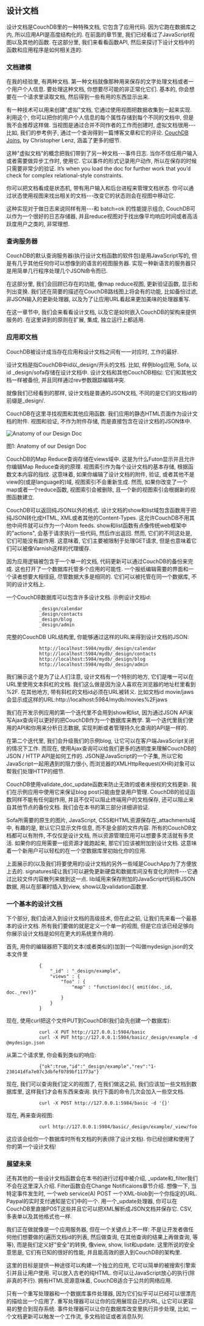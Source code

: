 ## 设计文档 ##

设计文档是CouchDB里的一种特殊文档, 它包含了应用代码. 因为它跑在数据库之内, 所以应用API是高度结构化的. 在前面的章节里, 我们已经看过了JavaScript视图以及其他的函数. 在这部分里, 我们来看看函数API, 然后来探讨下设计文档中的函数和应用程序是如何相关连的.

### 文档建模 ###

在我的经验里, 有两种文档. 第一种文档就像那种用来保存的文字处理文档或者一个用户个人信息. 要处理这种文档, 你想要尽可能的非正常化它们. 基本的, 你会想要在一个请求里读取文档, 然后得到一些有用的东西显示出来.

有一种技术可以用来创建"虚拟"文档, 它通过使用视图把数据收集到一起来实现. 利用这个, 你可以把你的用户个人信息的每个属性存储到每个不同的文档中, 但是我不会推荐这样做. 当视图是通过合并不同作者的工作而创建时, 虚拟文档很用---比如, 我们的参考例子, 通过一个查询得到一篇博客文章和它的评论. [CouchDB Joins](http://www.cmlenz.net/archives/2007/10/couchdb-joins), by Christopher Lenz, 涵盖了更多的细节.

这种"虚拟文档"的概念把我们带到了另一种文档---事件日志. 当你不信任用户输入或者需要做异步工作时, 使用它. 它以事件的形式记录用户动作, 所以在保存的时候只需要非常少的验证.  It’s when you load the doc for further work that you’d check for complex relational-style constraints.

你可以把文档看成是状态机, 带有用户输入和后台进程来管理文档状态. 你可以通过状态使用视图来找出相关的文档---改变它的状态则会在视图中移动它.

这种实现对于做日志来说同样有用---和 batch=ok 的性能提示组合, CouchDB可以作为一个很好的日志存储器, 并且reduce视图对于找出像平均响应时间或者高活跃度用户之类的, 非常理想.

### 查询服务器 ###

CouchDB的默认查询服务器(执行设计文档函数的软件包)是用JavaScript写的, 但是有几乎其他任何你可以想像到的语言的视图服务器. 实现一种新语言的服务器只是用简单几行程序处理几个JSON命令而已.

在这部分里, 我们会回顾已存在的功能, 像map reduce视图, 更新验证函数, 显示和列出变换. 我们还在简要的描述在CouchDB路线图上将会有的功能, 比如备份过滤, 非JSON输入的更新处理器, 以及为了让应用URL看起来更加美味的处理器重写.

在这一章节中, 我们会来看看设计文档, 以及它是如何嵌入CouchDB的架构来提供服务的. 在这里讲到的原则在扩展, 集成, 独立运行上都适用.

### 应用即文档 ###

CouchDB被设计成当存在应用和设计文档之间有一一对应时, 工作的最好.

设计文档是指CouchDB中id以_design/开头的文档. 比如, 样例blog应用, Sofa, 以id _design/sofa存储在设计文档中. 设计文档和其他CouchDB相似: 它们和其他文档一样被备份, 并且同样通过rev参数跟踪编辑冲突.

就像我们已经看到的那样, 设计文档是普通的JSON文档, 不同的是它们的文档id的前缀是_design/.

CouchDB在这里寻找视图和其他应用函数. 我们应用的静态HTML页面作为设计文档的附件. 视图和验证, 不作为附件存储, 而是直接包含在设计文档的JSON体中.

![Anatomy of our Design Doc](design/01.png)

图1: Anatomy of our Design Doc

CouchDB的Map Reduce查询存储在views域中. 这是为什么Futon显示并且允许你编辑Map Reduce查询的原理. 视图索引作为每个设计文档的基本存储, 根据函数文本内容的指纹. 这意味着, 如果你编辑了设计文档的附件, 验证, 或者其他不是view的(或是language的)域, 视图索引不会重新生成. 然而, 如果你改变了一个map或者一个reduce函数, 视图索引会被删除, 且一个新的视图索引会根据新的视图函数建立.

CouchDB可以返回纯JSON以外的格式. 设计文档的show和list域包含函数用于把纯JSON转化成HTML, XML或者其他的Content-Types. 这允许CouchDB不用其他中间件就可以作为一个Atom feeds. show和list函数有点像传统web框架中的"actions", 会基于请求执行一些代码, 然后作出返回. 然而, 它们的不同这处是, 它们可能没有副作用. 这意味着, 它们主要被限制于处理GET请求, 但是也意味着它们可以被像Varnish这样的代理缓存.

因为应用逻辑被包含于一个单一的文档, 代码更新可以通过CouchDB的备份来完成. 这也打开了一个数据库托管多个应用的可能性. 一个报纸编辑需要的界面和一个读者想要大相径庭, 尽管数据大多是相同的. 它们可以被托管在同一个数据库, 不同的设计文档上.

一个CouchDB数据库可以包含许多设计文档. 示例设计文档id:

				_design/calendar
				_design/contacts
				_design/blog
				_design/admin

完整的CouchDB URL结构里, 你能够通过这样的URL来得到设计文档的JSON:

				http://localhost:5984/mydb/_design/calendar
				http://localhost:5984/mydb/_design/contacts
				http://localhost:5984/mydb/_design/blog
				http://localhost:5984/mydb/_design/admin

我们展示这个是为了让人们注意, 设计文档有一个特别的地方, 它们是唯一可以在URL里使用文本斜杠的文档. 我们这么做是因为没人喜欢在浏览器的地址栏里看到 %2F. 在其他地方, 带有斜杠的文档id必须在URL被转义. 比如文档id movie/jaws会显示成这样的URL:http://localhost:5984/mydb/movies%2Fjaws 

我们在开发示例应用的第一个迭代里不会用到show和list, 因为通过JSON API来写Ajax查询可以更好的把CouchDB作为一个数据库来教学. 第一个迭代里我们使用的API和你用来分析日志数据, 实现判断或者管理持久化查询的API是一样的.

在第二个迭代里, 我们会升级我们的示例blog, 让它可以在客户端JavaScript关闭的情况下工作. 而现在, 使用Ajax查询可以给我们更多的透明度来理解CouchDB的JSON / HTTP API是如何工作的. JSON是JavaScript的一个子集, 所以它和JavaScript一起用遇到的阻力很小, 而浏览器的XMLHttpRequest(XHR)对象可以帮我们处理HTTP的细节.

CouchDB使用validate_doc_update函数来防止无效的或者未授权的文档更新. 我们在示例应用中使用它来保证blog post只能由登录用户管理. CouchDB的验证函数同样不能有任何副作用, 并且不仅可以阻止终端用户的文档保存, 还可以阻止来自其他节点的备份文档. 我们会在本书的第三部分详细讲验证.

Sofa所需要的原生的图片, JavaScript, CSS和HTML资源保存在_attachments域中, 有趣的是, 默认它只显示文件信息, 而不是全部的文件内容. 所有的CouchDB文档都可以有附件, 不仅仅是设计文档, 所以资源管理应用可以想要多灵活就有多灵活. 如果你的应用需要一组资源才能跑起来, 那它们应该被附加到设计文档. 这意味着一个新用户可以轻松的在一个空数据库里初始化你的应用.

上面展示的(以及我们将要使用的)设计文档的另外一些域是CouchApp为了方便放上去的. signatures域让我们可以避免更新硬盘和数据库间没有变化的附件---它通过比较文件内容散列来做到这一点. lib域用来保存附加的JavaScript代码和JSON数据, 用以在部署时插入到view, show以及validation函数里.

### 一个基本的设计文档 ###

下个部分, 我们会进入到设计文档的高级技术, 但在此之前, 让我们先来看一个最基本的设计文档. 所有我们要做的就是定义一个单一的视图, 但是它应该已经足够向你展示设计文档是如何在更大的系统里作用的.

首先, 用你的编辑器把下面的文本(或者类似的)加到一个叫做mydesign.json的文本文件里

				{
					"_id" : "_design/example",
					"views" : {
						"foo" : {
							"map" : "function(doc){ emit(doc._id, doc._rev)}"
						}
					}
				}

现在, 使用curl把这个文件PUT到CouchDB(我们会先创建一个数据库):

				curl -X PUT http://127.0.0.1:5984/basic
				curl -X PUT http://127.0.0.1:5984/basic/_design/example -d @mydesign.json

从第二个请求里, 你会看到类似的响应:

				{"ok":true,"id":"_design/example","rev":"1-230141dfa7e07c3dbfef0789bf11773a"}

现在, 我们可以查询我们定义的视图了, 在我们做这之前, 我们应该加一些文档到数据库里, 这样我们才会有东西来查询. 执行下面的命令几次会加入一些空文档.

				curl -X POST http://127.0.0.1:5984/basic -d '{}'

现在, 再来查询视图:

				curl http://127.0.0.1:5984/basic/_design/example/_view/foo

这应该会给你一个数据库时所有文档的列表(除了设计文档). 你已经创建和使用了你的第一个设计文档!

### 展望未来 ###

还有其他的一些设计文档函数会在本书的进行过程中被介绍, _update和_filter我们不会在这里深入介绍. Filter函数会在Change Notificaions章节介绍. 想像一下, 当特定事件发生时, 一个web service(A) POST 一个XML-blob到一个你指定的URL. Paypal的实时支付通知是它们中的一个. 用一个_update处理器, 你可以在CouchDB里直接POST这些并且它可以把XML解析成JSON文档并保存它. CSV, 多表单以及其他格式也一样.

我们正在做就像是一个应用服务器, 但在一个关键点上不一样: 不是让开发者做任何他们想要做的(遍历文档id的列表, 然后做查询, 在其他查询的结果上再做查询, 等等), 而是我们定义好"安全"的转换, 像view, show, list和update. 这里所说的安全意思是, 它们有已知的很好的性能, 并且能高效的嵌入到CouchDB的架构里.

这里的目标是提供一种途径可以构建一个独立的应用, 它可以简单的被搜索引擎索引并且让用户使用. 可以放入古老的纯HTML. 你可以让JavaScript放心的执行(除非真的不行). 拥有HTML资源意味着, CouchDB适合于公共的网络应用.

只有一个重写处理器和一个数据库事件处理器, 因为它们似乎可以已经可以很漂亮的描绘出一个应用了. 重写处理器可以让你的应用展现自己的URL, 让它可以更容易的整合到现存系统. 事件处理器可以让你在数据库改变里执行异步处理, 比如, 一个文档更新可以触发一个工作流, 多文档验证或者消息队列.

